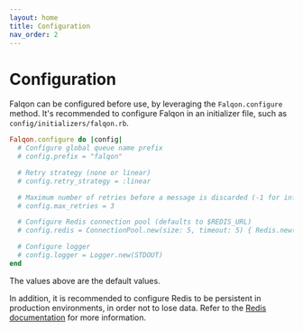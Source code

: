 ```yaml
---
layout: home
title: Configuration
nav_order: 2
---
```


# Configuration

Falqon can be configured before use, by leveraging the `Falqon.configure` method.
It's recommended to configure Falqon in an initializer file, such as `config/initializers/falqon.rb`.

```ruby
Falqon.configure do |config|
  # Configure global queue name prefix
  # config.prefix = "falqon"

  # Retry strategy (none or linear)
  # config.retry_strategy = :linear

  # Maximum number of retries before a message is discarded (-1 for infinite retries)
  # config.max_retries = 3

  # Configure Redis connection pool (defaults to $REDIS_URL)
  # config.redis = ConnectionPool.new(size: 5, timeout: 5) { Redis.new(url: "redis://localhost:6379/0") }

  # Configure logger
  # config.logger = Logger.new(STDOUT)
end
```

The values above are the default values.

In addition, it is recommended to configure Redis to be persistent in production environments, in order not to lose data.
Refer to the [Redis documentation](https://redis.io/docs/management/persistence/) for more information.
